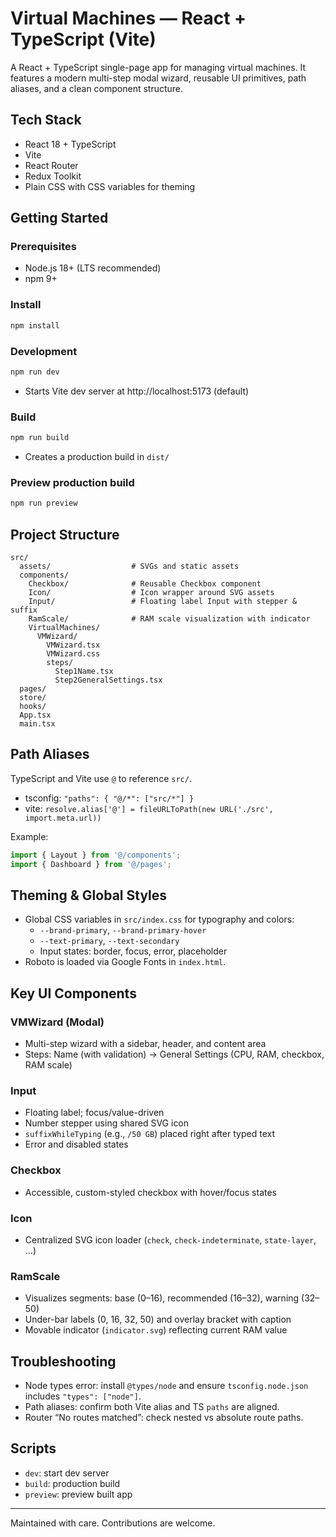 # Virtual Machines — React + TypeScript (Vite)

A React + TypeScript single-page app for managing virtual machines. It features a modern multi-step modal wizard, reusable UI primitives, path aliases, and a clean component structure.

## Tech Stack

- React 18 + TypeScript
- Vite
- React Router
- Redux Toolkit
- Plain CSS with CSS variables for theming

## Getting Started

### Prerequisites

- Node.js 18+ (LTS recommended)
- npm 9+

### Install

```bash
npm install
```

### Development

```bash
npm run dev
```

- Starts Vite dev server at http://localhost:5173 (default)

### Build

```bash
npm run build
```

- Creates a production build in `dist/`

### Preview production build

```bash
npm run preview
```

## Project Structure

```
src/
  assets/                  # SVGs and static assets
  components/
    Checkbox/              # Reusable Checkbox component
    Icon/                  # Icon wrapper around SVG assets
    Input/                 # Floating label Input with stepper & suffix
    RamScale/              # RAM scale visualization with indicator
    VirtualMachines/
      VMWizard/
        VMWizard.tsx
        VMWizard.css
        steps/
          Step1Name.tsx
          Step2GeneralSettings.tsx
  pages/
  store/
  hooks/
  App.tsx
  main.tsx
```

## Path Aliases

TypeScript and Vite use `@` to reference `src/`.

- tsconfig: `"paths": { "@/*": ["src/*"] }`
- vite: `resolve.alias['@'] = fileURLToPath(new URL('./src', import.meta.url))`

Example:

```ts
import { Layout } from '@/components';
import { Dashboard } from '@/pages';
```

## Theming & Global Styles

- Global CSS variables in `src/index.css` for typography and colors:
  - `--brand-primary`, `--brand-primary-hover`
  - `--text-primary`, `--text-secondary`
  - Input states: border, focus, error, placeholder
- Roboto is loaded via Google Fonts in `index.html`.

## Key UI Components

### VMWizard (Modal)

- Multi-step wizard with a sidebar, header, and content area
- Steps: Name (with validation) → General Settings (CPU, RAM, checkbox, RAM scale)

### Input

- Floating label; focus/value-driven
- Number stepper using shared SVG icon
- `suffixWhileTyping` (e.g., `/50 GB`) placed right after typed text
- Error and disabled states

### Checkbox

- Accessible, custom-styled checkbox with hover/focus states

### Icon

- Centralized SVG icon loader (`check`, `check-indeterminate`, `state-layer`, ...)

### RamScale

- Visualizes segments: base (0–16), recommended (16–32), warning (32–50)
- Under-bar labels (0, 16, 32, 50) and overlay bracket with caption
- Movable indicator (`indicator.svg`) reflecting current RAM value

## Troubleshooting

- Node types error: install `@types/node` and ensure `tsconfig.node.json` includes `"types": ["node"]`.
- Path aliases: confirm both Vite alias and TS `paths` are aligned.
- Router “No routes matched”: check nested vs absolute route paths.

## Scripts

- `dev`: start dev server
- `build`: production build
- `preview`: preview built app

---

Maintained with care. Contributions are welcome.
